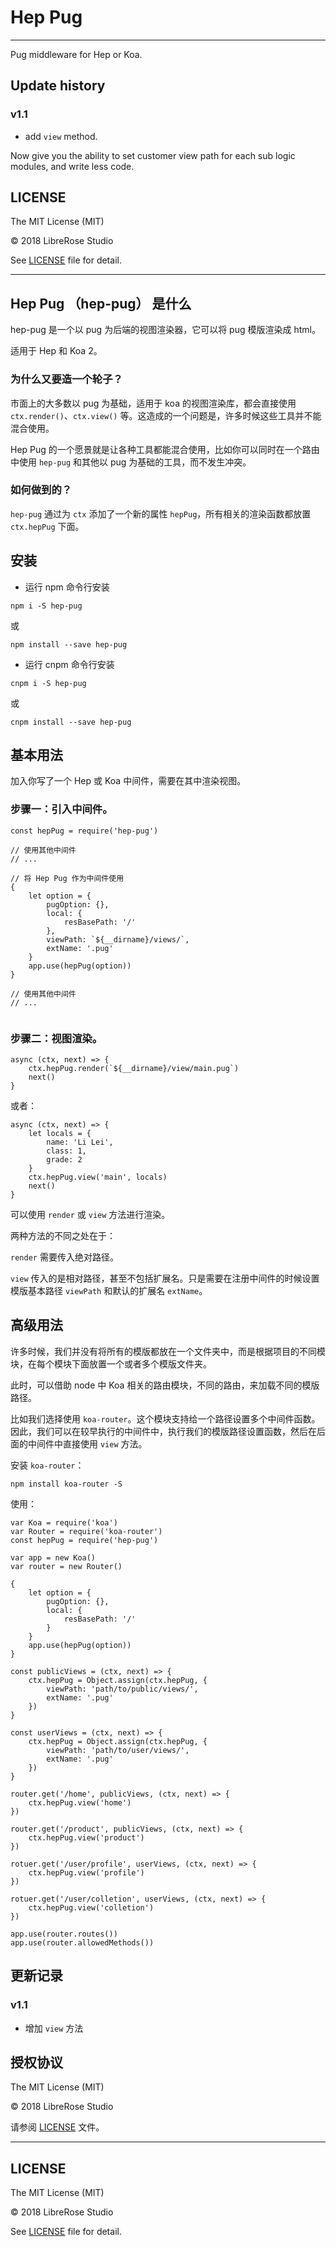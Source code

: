 # Hep Pug

---

Pug middleware for Hep or Koa.

## Update history

### v1.1

- add `view` method.
 
 Now give you the ability to set customer view path for each sub logic modules, and write less code.

## LICENSE

The MIT License (MIT)

© 2018 LibreRose Studio

See [LICENSE](LICENSE) file for detail.

---

## Hep Pug （hep-pug） 是什么

hep-pug 是一个以 pug 为后端的视图渲染器，它可以将 pug 模版渲染成 html。

适用于 Hep 和 Koa 2。

### 为什么又要造一个轮子？

市面上的大多数以 pug 为基础，适用于 koa 的视图渲染库，都会直接使用 `ctx.render()`、`ctx.view()` 等。这造成的一个问题是，许多时候这些工具并不能混合使用。

Hep Pug 的一个愿景就是让各种工具都能混合使用，比如你可以同时在一个路由中使用 `hep-pug` 和其他以 pug 为基础的工具，而不发生冲突。 

### 如何做到的？

`hep-pug` 通过为 `ctx` 添加了一个新的属性 `hepPug`，所有相关的渲染函数都放置 `ctx.hepPug` 下面。

## 安装

- 运行 npm 命令行安装

```
npm i -S hep-pug
```

或

```
npm install --save hep-pug
```

- 运行 cnpm 命令行安装

```
cnpm i -S hep-pug
```

或

```
cnpm install --save hep-pug
```

## 基本用法

加入你写了一个 Hep 或 Koa 中间件，需要在其中渲染视图。

### 步骤一：引入中间件。

```ecmascript 6
const hepPug = require('hep-pug')

// 使用其他中间件
// ...

// 将 Hep Pug 作为中间件使用
{
    let option = {
        pugOption: {},
        local: {
            resBasePath: '/'
        },
        viewPath: `${__dirname}/views/`,
        extName: '.pug'
    }
    app.use(hepPug(option))
}

// 使用其他中间件
// ...


```

### 步骤二：视图渲染。

```ecmascript 6
async (ctx, next) => {
    ctx.hepPug.render(`${__dirname}/view/main.pug`)
    next()
}
```

或者：

```ecmascript 6
async (ctx, next) => {
    let locals = {
        name: 'Li Lei',
        class: 1,
        grade: 2
    }
    ctx.hepPug.view('main', locals)
    next()
}
```

可以使用 `render` 或 `view` 方法进行渲染。

两种方法的不同之处在于：

`render` 需要传入绝对路径。

`view` 传入的是相对路径，甚至不包括扩展名。只是需要在注册中间件的时候设置模版基本路径 `viewPath` 和默认的扩展名 `extName`。

## 高级用法

许多时候，我们并没有将所有的模版都放在一个文件夹中，而是根据项目的不同模块，在每个模块下面放置一个或者多个模版文件夹。

此时，可以借助 node 中 Koa 相关的路由模块，不同的路由，来加载不同的模版路径。

比如我们选择使用 `koa-router`。这个模块支持给一个路径设置多个中间件函数。因此，我们可以在较早执行的中间件中，执行我们的模版路径设置函数，然后在后面的中间件中直接使用 `view` 方法。

安装 `koa-router`：

```
npm install koa-router -S
```

使用：

```
var Koa = require('koa')
var Router = require('koa-router')
const hepPug = require('hep-pug')

var app = new Koa()
var router = new Router()

{
    let option = {
        pugOption: {},
        local: {
            resBasePath: '/'
        }
    }
    app.use(hepPug(option))
}

const publicViews = (ctx, next) => {
    ctx.hepPug = Object.assign(ctx.hepPug, {
        viewPath: 'path/to/public/views/',
        extName: '.pug'
    })
}

const userViews = (ctx, next) => {
    ctx.hepPug = Object.assign(ctx.hepPug, {
        viewPath: 'path/to/user/views/',
        extName: '.pug'
    })
}

router.get('/home', publicViews, (ctx, next) => {
    ctx.hepPug.view('home')
})

router.get('/product', publicViews, (ctx, next) => {
    ctx.hepPug.view('product')
})

rotuer.get('/user/profile', userViews, (ctx, next) => {
    ctx.hepPug.view('profile')
})

rotuer.get('/user/colletion', userViews, (ctx, next) => {
    ctx.hepPug.view('colletion')
})

app.use(router.routes())
app.use(router.allowedMethods())

```

## 更新记录

### v1.1

- 增加 `view` 方法 

## 授权协议

The MIT License (MIT)

© 2018 LibreRose Studio

请参阅 [LICENSE](LICENSE) 文件。

---

## LICENSE

The MIT License (MIT)

© 2018 LibreRose Studio

See [LICENSE](LICENSE) file for detail.
